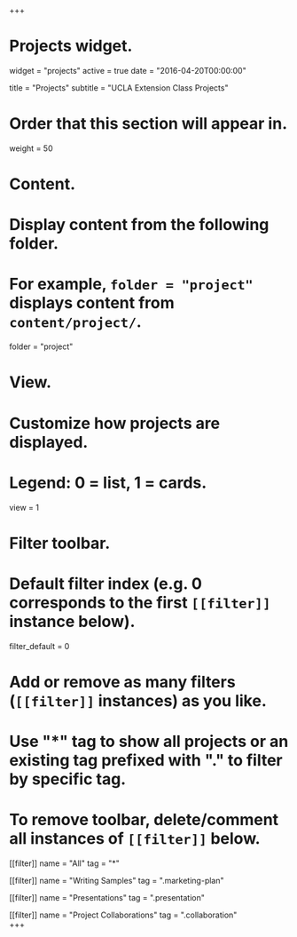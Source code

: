 +++
# Projects widget.
widget = "projects"
active = true
date = "2016-04-20T00:00:00"

title = "Projects"
subtitle = "UCLA Extension Class Projects"

# Order that this section will appear in.
weight = 50

# Content.
# Display content from the following folder.
# For example, `folder = "project"` displays content from `content/project/`.
folder = "project"

# View.
# Customize how projects are displayed.
# Legend: 0 = list, 1 = cards.
view = 1

# Filter toolbar.

# Default filter index (e.g. 0 corresponds to the first `[[filter]]` instance below).
filter_default = 0

# Add or remove as many filters (`[[filter]]` instances) as you like.
# Use "*" tag to show all projects or an existing tag prefixed with "." to filter by specific tag.
# To remove toolbar, delete/comment all instances of `[[filter]]` below.
[[filter]]
  name = "All"
  tag = "*"

[[filter]]
  name = "Writing Samples"
  tag = ".marketing-plan"
  

[[filter]]
  name = "Presentations"
  tag = ".presentation"  
  
[[filter]]
  name = "Project Collaborations"
  tag = ".collaboration"    
+++

